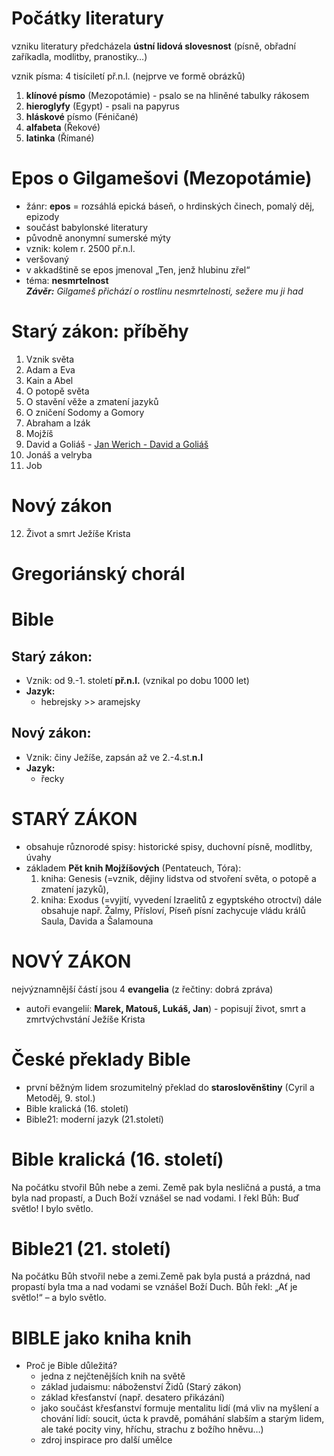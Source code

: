 # Počátky literatury
vzniku literatury předcházela **ústní lidová slovesnost** (písně, obřadní zaříkadla, modlitby, pranostiky…)

vznik písma: 4 tisíciletí př.n.l. (nejprve ve formě obrázků)
1. **klínové písmo** (Mezopotámie) - psalo se na hliněné tabulky rákosem
2. **hieroglyfy** (Egypt) - psali na papyrus
3. **hláskové** písmo (Féničané)
4. **alfabeta** (Řekové)
5. **latinka** (Římané)
 
# Epos o Gilgamešovi (Mezopotámie)
* žánr: **epos** = rozsáhlá epická báseň, o hrdinských činech, pomalý děj, epizody
* součást babylonské literatury 
* původně anonymní sumerské mýty
* vznik: kolem r. 2500 př.n.l.
* veršovaný
* v akkadštině se epos jmenoval „Ten, jenž hlubinu zřel“ 
* téma: **nesmrtelnost** \
***Závěr:** Gilgameš přichází o rostlinu nesmrtelnosti, sežere mu ji had*

# Starý zákon: příběhy
1. Vznik světa
2. Adam a Eva
3. Kain a Abel
4. O potopě světa
5. O stavění věže a zmatení jazyků
6. O zničení Sodomy a Gomory
7. Abraham a Izák
8. Mojžíš
9. David a Goliáš - [Jan Werich - David a Goliáš](https://www.youtube.com/watch?v=AVAZ4M13gWA)
10. Jonáš a velryba
11. Job

# Nový zákon
12. Život a smrt Ježíše Krista

# Gregoriánský chorál

# Bible
## **Starý zákon:**
  * Vznik: od 9.-1. století **př.n.l.** (vznikal po dobu 1000 let)
* **Jazyk:**
  * hebrejsky >> aramejsky

## **Nový zákon:**
  * Vznik: činy Ježíše, zapsán až ve 2.-4.st.**n.l**
* **Jazyk:**
  * řecky
  
# STARÝ ZÁKON
* obsahuje různorodé spisy: historické spisy, duchovní písně, modlitby, úvahy
* základem **Pět knih Mojžíšových** (Pentateuch, Tóra): 
    1. kniha: Genesis (=vznik, dějiny lidstva od stvoření světa, o potopě a zmatení jazyků), 
    2. kniha: Exodus (=vyjití, vyvedení Izraelitů z egyptského otroctví) 
    dále obsahuje např. Žalmy, Přísloví, Píseň písní
    zachycuje vládu králů Saula, Davida a Šalamouna

# NOVÝ ZÁKON
nejvýznamnější částí jsou 4 **evangelia** (z řečtiny: dobrá zpráva) 
* autoři evangelií: **Marek, Matouš, Lukáš, Jan**) -
popisují život, smrt a zmrtvýchvstání Ježíše Krista

# České překlady Bible
* první běžným lidem srozumitelný překlad do **staroslověnštiny** (Cyril a Metoděj, 9. stol.) 
* Bible kralická (16. století)
* Bible21: moderní jazyk (21.století)

# Bible kralická (16. století)
Na počátku stvořil Bůh nebe a zemi. Země pak byla nesličná a pustá, a tma byla nad propastí, a Duch Boží vznášel se nad vodami. I řekl Bůh: Buď světlo! I bylo světlo. 

# Bible21 (21. století)
Na počátku Bůh stvořil nebe a zemi.Země pak byla pustá a prázdná, nad propastí byla tma a nad vodami se vznášel Boží Duch. Bůh řekl: „Ať je světlo!“ – a bylo světlo.

# BIBLE jako kniha knih
* Proč je Bible důležitá?
  * jedna z nejčtenějších knih na světě
  * základ judaismu: náboženství Židů (Starý zákon)
  * základ křesťanství (např. desatero přikázání)
  * jako součást křesťanství formuje mentalitu lidí (má vliv na myšlení a chování lidí: soucit, úcta k pravdě, pomáhání slabším a starým lidem, ale také pocity viny, hříchu, strachu z božího hněvu…)
  * zdroj inspirace pro další umělce